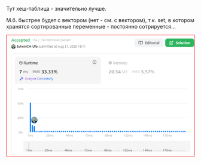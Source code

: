 Тут хеш-таблица - значительно лучше.

М.б. быстрее будет с вектором (нет - см. с вектором), т.к. set, в котором хранятся сортированные переменные - постоянно сотрируется...

<img src="Result.PNG" alt="">
